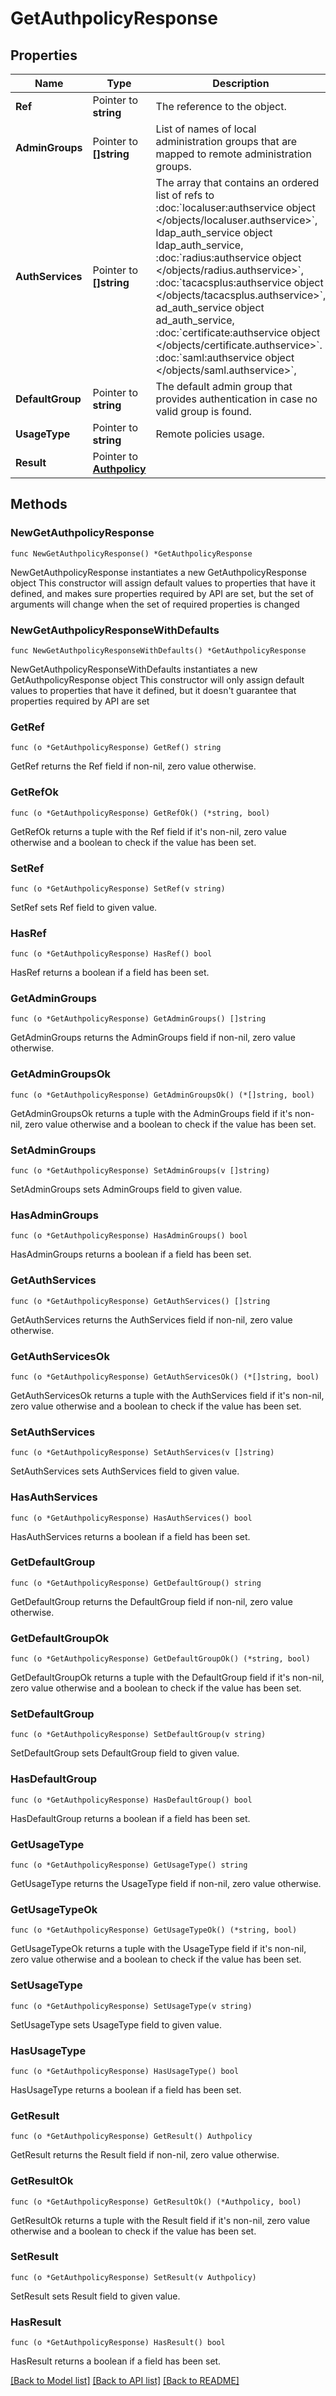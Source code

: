 # GetAuthpolicyResponse

## Properties

Name | Type | Description | Notes
------------ | ------------- | ------------- | -------------
**Ref** | Pointer to **string** | The reference to the object. | [optional] 
**AdminGroups** | Pointer to **[]string** | List of names of local administration groups that are mapped to remote administration groups. | [optional] 
**AuthServices** | Pointer to **[]string** | The array that contains an ordered list of refs to :doc:&#x60;localuser:authservice object &lt;/objects/localuser.authservice&gt;&#x60;, ldap_auth_service object ldap_auth_service, :doc:&#x60;radius:authservice object &lt;/objects/radius.authservice&gt;&#x60;, :doc:&#x60;tacacsplus:authservice object &lt;/objects/tacacsplus.authservice&gt;&#x60;, ad_auth_service object ad_auth_service, :doc:&#x60;certificate:authservice object &lt;/objects/certificate.authservice&gt;&#x60;. :doc:&#x60;saml:authservice object &lt;/objects/saml.authservice&gt;&#x60;, | [optional] 
**DefaultGroup** | Pointer to **string** | The default admin group that provides authentication in case no valid group is found. | [optional] 
**UsageType** | Pointer to **string** | Remote policies usage. | [optional] 
**Result** | Pointer to [**Authpolicy**](Authpolicy.md) |  | [optional] 

## Methods

### NewGetAuthpolicyResponse

`func NewGetAuthpolicyResponse() *GetAuthpolicyResponse`

NewGetAuthpolicyResponse instantiates a new GetAuthpolicyResponse object
This constructor will assign default values to properties that have it defined,
and makes sure properties required by API are set, but the set of arguments
will change when the set of required properties is changed

### NewGetAuthpolicyResponseWithDefaults

`func NewGetAuthpolicyResponseWithDefaults() *GetAuthpolicyResponse`

NewGetAuthpolicyResponseWithDefaults instantiates a new GetAuthpolicyResponse object
This constructor will only assign default values to properties that have it defined,
but it doesn't guarantee that properties required by API are set

### GetRef

`func (o *GetAuthpolicyResponse) GetRef() string`

GetRef returns the Ref field if non-nil, zero value otherwise.

### GetRefOk

`func (o *GetAuthpolicyResponse) GetRefOk() (*string, bool)`

GetRefOk returns a tuple with the Ref field if it's non-nil, zero value otherwise
and a boolean to check if the value has been set.

### SetRef

`func (o *GetAuthpolicyResponse) SetRef(v string)`

SetRef sets Ref field to given value.

### HasRef

`func (o *GetAuthpolicyResponse) HasRef() bool`

HasRef returns a boolean if a field has been set.

### GetAdminGroups

`func (o *GetAuthpolicyResponse) GetAdminGroups() []string`

GetAdminGroups returns the AdminGroups field if non-nil, zero value otherwise.

### GetAdminGroupsOk

`func (o *GetAuthpolicyResponse) GetAdminGroupsOk() (*[]string, bool)`

GetAdminGroupsOk returns a tuple with the AdminGroups field if it's non-nil, zero value otherwise
and a boolean to check if the value has been set.

### SetAdminGroups

`func (o *GetAuthpolicyResponse) SetAdminGroups(v []string)`

SetAdminGroups sets AdminGroups field to given value.

### HasAdminGroups

`func (o *GetAuthpolicyResponse) HasAdminGroups() bool`

HasAdminGroups returns a boolean if a field has been set.

### GetAuthServices

`func (o *GetAuthpolicyResponse) GetAuthServices() []string`

GetAuthServices returns the AuthServices field if non-nil, zero value otherwise.

### GetAuthServicesOk

`func (o *GetAuthpolicyResponse) GetAuthServicesOk() (*[]string, bool)`

GetAuthServicesOk returns a tuple with the AuthServices field if it's non-nil, zero value otherwise
and a boolean to check if the value has been set.

### SetAuthServices

`func (o *GetAuthpolicyResponse) SetAuthServices(v []string)`

SetAuthServices sets AuthServices field to given value.

### HasAuthServices

`func (o *GetAuthpolicyResponse) HasAuthServices() bool`

HasAuthServices returns a boolean if a field has been set.

### GetDefaultGroup

`func (o *GetAuthpolicyResponse) GetDefaultGroup() string`

GetDefaultGroup returns the DefaultGroup field if non-nil, zero value otherwise.

### GetDefaultGroupOk

`func (o *GetAuthpolicyResponse) GetDefaultGroupOk() (*string, bool)`

GetDefaultGroupOk returns a tuple with the DefaultGroup field if it's non-nil, zero value otherwise
and a boolean to check if the value has been set.

### SetDefaultGroup

`func (o *GetAuthpolicyResponse) SetDefaultGroup(v string)`

SetDefaultGroup sets DefaultGroup field to given value.

### HasDefaultGroup

`func (o *GetAuthpolicyResponse) HasDefaultGroup() bool`

HasDefaultGroup returns a boolean if a field has been set.

### GetUsageType

`func (o *GetAuthpolicyResponse) GetUsageType() string`

GetUsageType returns the UsageType field if non-nil, zero value otherwise.

### GetUsageTypeOk

`func (o *GetAuthpolicyResponse) GetUsageTypeOk() (*string, bool)`

GetUsageTypeOk returns a tuple with the UsageType field if it's non-nil, zero value otherwise
and a boolean to check if the value has been set.

### SetUsageType

`func (o *GetAuthpolicyResponse) SetUsageType(v string)`

SetUsageType sets UsageType field to given value.

### HasUsageType

`func (o *GetAuthpolicyResponse) HasUsageType() bool`

HasUsageType returns a boolean if a field has been set.

### GetResult

`func (o *GetAuthpolicyResponse) GetResult() Authpolicy`

GetResult returns the Result field if non-nil, zero value otherwise.

### GetResultOk

`func (o *GetAuthpolicyResponse) GetResultOk() (*Authpolicy, bool)`

GetResultOk returns a tuple with the Result field if it's non-nil, zero value otherwise
and a boolean to check if the value has been set.

### SetResult

`func (o *GetAuthpolicyResponse) SetResult(v Authpolicy)`

SetResult sets Result field to given value.

### HasResult

`func (o *GetAuthpolicyResponse) HasResult() bool`

HasResult returns a boolean if a field has been set.


[[Back to Model list]](../README.md#documentation-for-models) [[Back to API list]](../README.md#documentation-for-api-endpoints) [[Back to README]](../README.md)


